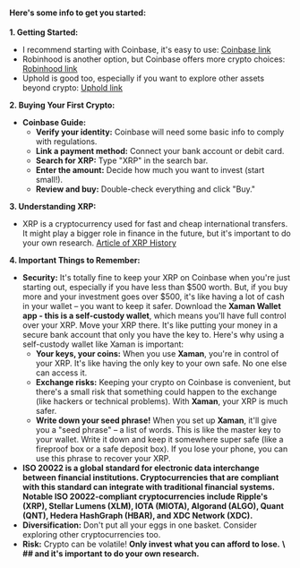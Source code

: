 #### Here's some info to get you started:

**1\. Getting Started:**

* I recommend starting with Coinbase, it's easy to use: [Coinbase link](https://coinbase.com/join/4R3JHCC)  
* Robinhood is another option, but Coinbase offers more crypto choices: [Robinhood link](https://join.robinhood.com/ulyssef1)  
* Uphold is good too, especially if you want to explore other assets beyond crypto: [Uphold link](https://wallet.uphold.com/signup?referral=358c417081&campaign=uw_p_d_w_acq_raf&utm_source=raf&utm_medium=referafriend)

**2\. Buying Your First Crypto:**

* **Coinbase Guide:**  
  * **Verify your identity:** Coinbase will need some basic info to comply with regulations.  
  * **Link a payment method:** Connect your bank account or debit card.  
  * **Search for XRP:** Type "XRP" in the search bar.  
  * **Enter the amount:** Decide how much you want to invest (start small\!).  
  * **Review and buy:** Double-check everything and click "Buy."

**3\. Understanding XRP:**

* XRP is a cryptocurrency used for fast and cheap international transfers. It might play a bigger role in finance in the future, but it's important to do your own research. [Article of XRP History](https://coinmarketcap.com/academy/article/xrp-a-history)

**4\. Important Things to Remember:**

* **Security:** It's totally fine to keep your XRP on Coinbase when you're just starting out, especially if you have less than $500 worth. But, if you buy more and your investment goes over $500, it's like having a lot of cash in your wallet – you want to keep it safer. Download the **Xaman Wallet app \- this is a self-custody wallet**, which means you'll have full control over your XRP. Move your XRP there. It's like putting your money in a secure bank account that only you have the key to. Here's why using a self-custody wallet like Xaman is important:  
  * **Your keys, your coins:** When you use **Xaman**, you're in control of your XRP. It's like having the only key to your own safe. No one else can access it.  
  * **Exchange risks:** Keeping your crypto on Coinbase is convenient, but there's a small risk that something could happen to the exchange (like hackers or technical problems). With **Xaman**, your XRP is much safer.  
  * **Write down your seed phrase\!** When you set up **Xaman**, it'll give you a "seed phrase" – a list of words. This is like the master key to your wallet. Write it down and keep it somewhere super safe (like a fireproof box or a safe deposit box). If you lose your phone, you can use this phrase to recover your XRP.  
* **ISO 20022 is a global standard for electronic data interchange between financial institutions. Cryptocurrencies that are compliant with this standard can integrate with traditional financial systems. Notable ISO 20022-compliant cryptocurrencies include Ripple's (XRP), Stellar Lumens (XLM), IOTA (MIOTA), Algorand (ALGO), Quant (QNT), Hedera HashGraph (HBAR), and XDC Network (XDC).**  
* **Diversification:** Don't put all your eggs in one basket. Consider exploring other cryptocurrencies too.  
* **Risk:** Crypto can be volatile\! **Only invest what you can afford to lose.** **\ ## and it's important to do your own research.**
